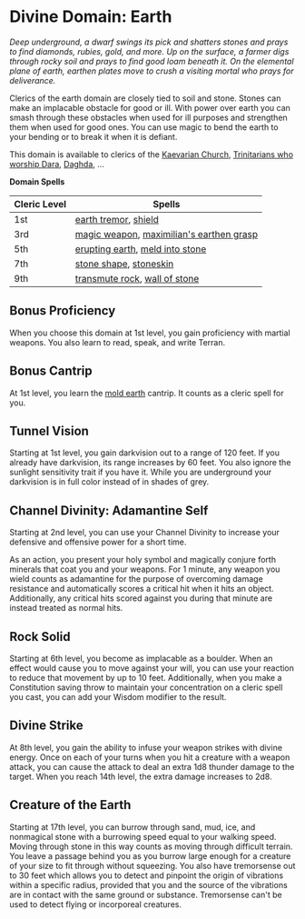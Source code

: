# Divine Domain: Earth
*Deep underground, a dwarf swings its pick and shatters stones and prays to find diamonds, rubies, gold, and more. Up on the surface, a farmer digs through rocky soil and prays to find good loam beneath it. On the elemental plane of earth, earthen plates move to crush a visiting mortal who prays for deliverance.*

Clerics of the earth domain are closely tied to soil and stone. Stones can make an implacable obstacle for good or ill. With power over earth you can smash through these obstacles when used for ill purposes and strengthen them when used for good ones. You can use magic to bend the earth to your bending or to break it when it is defiant.

This domain is available to clerics of the [Kaevarian Church](../../Religions/KaevarianChurch.md), [Trinitarians who worship Dara](../../Religions/Trinitarian.md#dara), [Daghda](../../Religions/Pantheon/Daghda.md), ...

**Domain Spells**

Cleric Level | Spells
------------ | ------
1st	| [earth tremor](../../Magic/Spells/earth-tremor.md), [shield](../../Magic/Spells/shield.md)
3rd	| [magic weapon](../../Magic/Spells/magic-weapon.md), [maximilian's earthen grasp](../../Magic/Spells/maximilians-earthen-grasp.md)
5th	| [erupting earth](../../Magic/Spells/erupting-earth.md), [meld into stone](../../Magic/Spells/meld-into-stone.md)
7th	| [stone shape](../../Magic/Spells/stone-shape.md), [stoneskin](../../Magic/Spells/stoneskin.md)
9th	| [transmute rock](../../Magic/Spells/transmute-rock.md), [wall of stone](../../Magic/Spells/wall-of-stone.md)

## Bonus Proficiency
When you choose this domain at 1st level, you gain proficiency with martial weapons. You also learn to read, speak, and write Terran.

## Bonus Cantrip
At 1st level, you learn the [mold earth](../../Magic/Spells/mold-earth.md) cantrip. It counts as a cleric spell for you.

## Tunnel Vision
Starting at 1st level, you gain darkvision out to a range of 120 feet. If you already have darkvision, its range increases by 60 feet. You also ignore the sunlight sensitivity trait if you have it. While you are underground your darkvision is in full color instead of in shades of grey.

## Channel Divinity: Adamantine Self
Starting at 2nd level, you can use your Channel Divinity to increase your defensive and offensive power for a short time.

As an action, you present your holy symbol and magically conjure forth minerals that coat you and your weapons. For 1 minute, any weapon you wield counts as adamantine for the purpose of overcoming damage resistance and automatically scores a critical hit when it hits an object. Additionally, any critical hits scored against you during that minute are instead treated as normal hits.

## Rock Solid
Starting at 6th level, you become as implacable as a boulder. When an effect would cause you to move against your will, you can use your reaction to reduce that movement by up to 10 feet. Additionally, when you make a Constitution saving throw to maintain your concentration on a cleric spell you cast, you can add your Wisdom modifier to the result.

## Divine Strike
At 8th level, you gain the ability to infuse your weapon strikes with divine energy. Once on each of your turns when you hit a creature with a weapon attack, you can cause the attack to deal an extra 1d8 thunder damage to the target. When you reach 14th level, the extra damage increases to 2d8.

## Creature of the Earth
Starting at 17th level, you can burrow through sand, mud, ice, and nonmagical stone with a burrowing speed equal to your walking speed. Moving through stone in this way counts as moving through difficult terrain. You leave a passage behind you as you burrow large enough for a creature of your size to fit through without squeezing. You also have tremorsense out to 30 feet which allows you to detect and pinpoint the origin of vibrations within a specific radius, provided that you and the source of the vibrations are in contact with the same ground or substance. Tremorsense can't be used to detect flying or incorporeal creatures.
